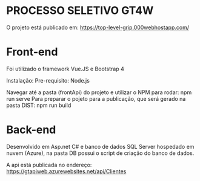 # PROCESSO SELETIVO GT4W

O projeto está publicado em: https://top-level-grip.000webhostapp.com/

# Front-end
Foi utilizado o framework Vue.JS e Bootstrap 4

Instalação:
Pre-requisito: Node.js

Navegar até a pasta (frontApi) do projeto e utilizar o NPM para rodar: npm run serve
Para preparar o pojeto para a publicação, que será gerado na pasta DIST: npm run build


# Back-end
Desenvolvido em Asp.net C# e banco de dados SQL Server hospedado em nuvem (Azure), na pasta DB possui o script de criação do banco de dados.

A api está publicada no endereço: https://gtapiweb.azurewebsites.net/api/Clientes
